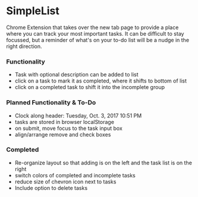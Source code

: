 # SimpleList

Chrome Extension that takes over the new tab page to provide a place where you can track your most important tasks.
It can be difficult to stay focussed, but a reminder of what's on your to-do list will be a nudge in the right direction.

### Functionality

- Task with optional description can be added to list
- click on a task to mark it as completed, where it shifts to bottom of list
- click on a completed task to shift it into the incomplete group

### Planned Functionality & To-Do

- Clock along header:  Tuesday, Oct. 3, 2017		10:51 PM
- tasks are stored in browser localStorage
- on submit, move focus to the task input box
- align/arrange remove and check boxes

### Completed

- Re-organize layout so that adding is on the left and the task list is on the right
- switch colors of completed and incomplete tasks
- reduce size of chevron icon next to tasks
- Include option to delete tasks

